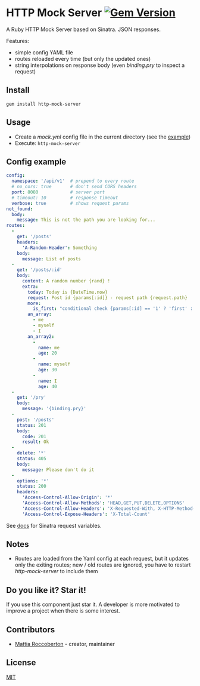 # HTTP Mock Server [![Gem Version](https://badge.fury.io/rb/http-mock-server.svg)](https://badge.fury.io/rb/http-mock-server)

A Ruby HTTP Mock Server based on Sinatra. JSON responses.

Features:
- simple config YAML file
- routes reloaded every time (but only the updated ones)
- string interpolations on response body (even *binding.pry* to inspect a request)

## Install

`gem install http-mock-server`

## Usage

- Create a *mock.yml* config file in the current directory (see the [example](mock.yml))
- Execute: `http-mock-server`

## Config example

```yml
config:
  namespace: '/api/v1'  # prepend to every route
  # no_cors: true       # don't send CORS headers
  port: 8080            # server port
  # timeout: 10         # response timeout
  verbose: true         # shows request params
not_found:
  body:
    message: This is not the path you are looking for...
routes:
  -
    get: '/posts'
    headers:
      'A-Random-Header': Something
    body:
      message: List of posts
  -
    get: '/posts/:id'
    body:
      content: A random number {rand} !
      extra:
        today: Today is {DateTime.now}
        request: Post id {params[:id]} - request path {request.path}
        more:
          is_first: "conditional check {params[:id] == '1' ? 'first' : 'other'}"
        an_array:
          - me
          - myself
          - I
        an_array2:
          -
            name: me
            age: 20
          -
            name: myself
            age: 30
          -
            name: I
            age: 40
  -
    get: '/pry'
    body:
      message: '{binding.pry}'
  -
    post: '/posts'
    status: 201
    body:
      code: 201
      result: Ok
  -
    delete: '*'
    status: 405
    body:
      message: Please don't do it
  -
    options: '*'
    status: 200
    headers:
      'Access-Control-Allow-Origin': '*'
      'Access-Control-Allow-Methods': 'HEAD,GET,PUT,DELETE,OPTIONS'
      'Access-Control-Allow-Headers': 'X-Requested-With, X-HTTP-Method-Override, Content-Type, Cache-Control, Accept'
      'Access-Control-Expose-Headers': 'X-Total-Count'
```

See [docs](http://sinatrarb.com/intro.html) for Sinatra request variables.

## Notes

- Routes are loaded from the Yaml config at each request, but it updates only the exiting routes; new / old routes are ignored, you have to restart *http-mock-server* to include them

## Do you like it? Star it!

If you use this component just star it. A developer is more motivated to improve a project when there is some interest.

## Contributors

- [Mattia Roccoberton](http://blocknot.es) - creator, maintainer

## License

[MIT](LICENSE.txt)
